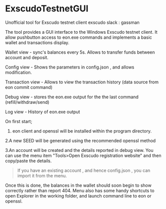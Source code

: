# ExscudoTestnetGUI
Unofficial tool for Exscudo testnet client
exscudo slack : gassman

The tool provides a GUI interface to the Windows Exscudo testnet client.  It allow pushbutton access to eon.exe commands
and implements a basic wallet and transactions display.

Wallet view - sync's balances every 5s.  Allows to transfer funds between account and deposit.

Config view - Shows the parameters in config.json , and allows modification.

Transaction view - Allows to view the transaction history (data source from eon commit command)

Debug view - stores the eon.exe output for the the last command (refill/withdraw/send)

Log view - History of eon.exe output

On first start;

1. eon client and openssl will be installed within the program directory.

2.A new SEED will be generated using the recommended openssl method

3.An account will be created and the details reported in debug view. You can use the menu item "Tools>Open Exscudo registration website" and then copy/paste the details. 

  > If you have an existing account , and hence config.json , you can import it from the menu.



Once this is done, the balances in the wallet should soon begin to show correctly rather than report 404.
Menu also has some handy shortcuts to open Explorer in the working folder, and launch command line to eon or openssl.

